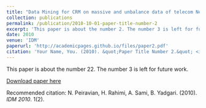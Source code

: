 ```yaml
---
title: "Data Mining for CRM on massive and unbalance data of telecom Networks"
collection: publications
permalink: /publication/2010-10-01-paper-title-number-2
excerpt: 'This paper is about the number 2. The number 3 is left for future work.'
date: 2010
venue: 'IDM'
paperurl: 'http://academicpages.github.io/files/paper2.pdf'
citation: 'Your Name, You. (2010). &quot;Paper Title Number 2.&quot; <i>Journal 1</i>. 1(2).'
---
```

This paper is about the number 22. The number 3 is left for future work.

[Download paper here](http://academicpages.github.io/files/paper2.pdf)

Recommended citation: N. Peiravian, H. Rahimi, A. Sami, B. Yadgari. (2010). <i>IDM 2010</i>. 1(2).
